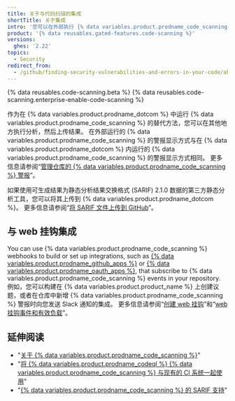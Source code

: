 ```yaml
---
title: 关于与代码扫描的集成
shortTitle: 关于集成
intro: '您可以在外部执行 {% data variables.product.prodname_code_scanning %}，然后在 {% data variables.product.prodname_dotcom %} 中显示结果，或者设置侦听仓库中 {% data variables.product.prodname_code_scanning %} 活动的 web 挂钩。'
product: '{% data reusables.gated-features.code-scanning %}'
versions:
  ghes: '2.22'
topics:
  - Security
redirect_from:
  - /github/finding-security-vulnerabilities-and-errors-in-your-code/about-integration-with-code-scanning
---
```


<!--See /content/code-security/secure-coding for the latest version of this article -->

{% data reusables.code-scanning.beta %}
{% data reusables.code-scanning.enterprise-enable-code-scanning %}

作为在 {% data variables.product.prodname_dotcom %} 中运行 {% data variables.product.prodname_code_scanning %} 的替代方法，您可以在其他地方执行分析，然后上传结果。 在外部运行的 {% data variables.product.prodname_code_scanning %} 的警报显示方式与在 {% data variables.product.prodname_dotcom %} 内运行的 {% data variables.product.prodname_code_scanning %} 的警报显示方式相同。 更多信息请参阅“[管理仓库的 {% data variables.product.prodname_code_scanning %} 警报](/github/finding-security-vulnerabilities-and-errors-in-your-code/managing-code-scanning-alerts-for-your-repository)”。

如果使用可生成结果为静态分析结果交换格式 (SARIF) 2.1.0 数据的第三方静态分析工具，您可以将其上传到 {% data variables.product.prodname_dotcom %}。 更多信息请参阅“[将 SARIF 文件上传到 GitHub](/github/finding-security-vulnerabilities-and-errors-in-your-code/uploading-a-sarif-file-to-github)”。

## 与 web 挂钩集成

You can use {% data variables.product.prodname_code_scanning %} webhooks to build or set up integrations, such as [{% data variables.product.prodname_github_apps %}](/apps/building-github-apps/) or [{% data variables.product.prodname_oauth_apps %}](/apps/building-oauth-apps/), that subscribe to {% data variables.product.prodname_code_scanning %} events in your repository. 例如，您可以构建在 {% data variables.product.product_name %} 上创建议题，或者在仓库中新增 {% data variables.product.prodname_code_scanning %} 警报时向您发送 Slack 通知的集成。 更多信息请参阅“[创建 web 挂钩](/developers/webhooks-and-events/creating-webhooks)”和“[web 挂钩事件和有效负载](/developers/webhooks-and-events/webhook-events-and-payloads#code_scanning_alert)”。

## 延伸阅读

* "[关于 {% data variables.product.prodname_code_scanning %}](/github/finding-security-vulnerabilities-and-errors-in-your-code/about-code-scanning)"
* "[将 {% data variables.product.prodname_codeql %} {% data variables.product.prodname_code_scanning %} 与现有的 CI 系统一起使用](/github/finding-security-vulnerabilities-and-errors-in-your-code/using-codeql-code-scanning-with-your-existing-ci-system)"
* "[{% data variables.product.prodname_code_scanning %} 的 SARIF 支持](/github/finding-security-vulnerabilities-and-errors-in-your-code/sarif-support-for-code-scanning)"
